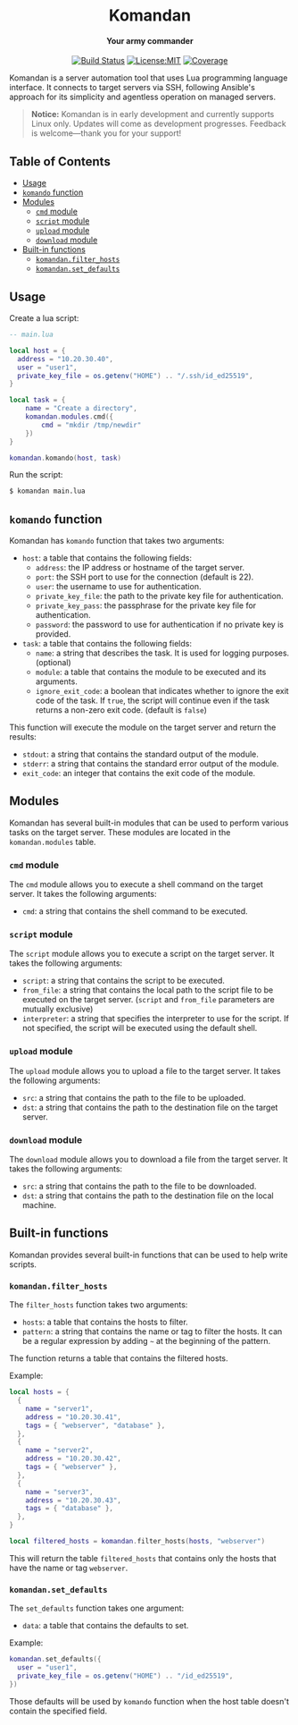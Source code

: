 <div align="center">

# Komandan
#### Your army commander

[![Build Status]][github-actions] [![License:MIT]][license] [![Coverage]][codecov.io]

[Build Status]: https://github.com/hahnavi/komandan/actions/workflows/rust.yml/badge.svg
[github-actions]: https://github.com/hahnavi/komandan/actions
[License:MIT]: https://img.shields.io/badge/License-MIT-blue.svg
[license]: https://github.com/hahnavi/komandan/blob/main/LICENSE
[Coverage]: https://codecov.io/gh/hahnavi/komandan/branch/main/graph/badge.svg
[codecov.io]: https://app.codecov.io/gh/hahnavi/komandan

</div>

Komandan is a server automation tool that uses Lua programming language interface. It connects to target servers via SSH, following Ansible's approach for its simplicity and agentless operation on managed servers.

> **Notice:** Komandan is in early development and currently supports Linux only. Updates will come as development progresses. Feedback is welcome—thank you for your support!

## Table of Contents
- [Usage](#usage)
- [`komando` function](#komando-function)
- [Modules](#modules)
  - [`cmd` module](#cmd-module)
  - [`script` module](#script-module)
  - [`upload` module](#upload-module)
  - [`download` module](#download-module)
- [Built-in functions](#built-in-functions)
  - [`komandan.filter_hosts`](#komandan-filter-hosts)
  - [`komandan.set_defaults`](#komandan-set-defaults)

## Usage

Create a lua script:
```lua
-- main.lua

local host = {
  address = "10.20.30.40",
  user = "user1",
  private_key_file = os.getenv("HOME") .. "/.ssh/id_ed25519",
}

local task = {
    name = "Create a directory",
    komandan.modules.cmd({
        cmd = "mkdir /tmp/newdir"
    })
}

komandan.komando(host, task)
```

Run the script:
```sh
$ komandan main.lua
```

## `komando` function

Komandan has `komando` function that takes two arguments:
- `host`: a table that contains the following fields:
  - `address`: the IP address or hostname of the target server.
  - `port`: the SSH port to use for the connection (default is 22).
  - `user`: the username to use for authentication.
  - `private_key_file`: the path to the private key file for authentication.
  - `private_key_pass`: the passphrase for the private key file for authentication.
  - `password`: the password to use for authentication if no private key is provided.
- `task`: a table that contains the following fields:
  - `name`: a string that describes the task. It is used for logging purposes. (optional)
  - `module`: a table that contains the module to be executed and its arguments.
  - `ignore_exit_code`: a boolean that indicates whether to ignore the exit code of the task. If `true`, the script will continue even if the task returns a non-zero exit code. (default is `false`)

This function will execute the module on the target server and return the results:
- `stdout`: a string that contains the standard output of the module.
- `stderr`: a string that contains the standard error output of the module.
- `exit_code`: an integer that contains the exit code of the module.

## Modules

Komandan has several built-in modules that can be used to perform various tasks on the target server. These modules are located in the `komandan.modules` table.
### `cmd` module

The `cmd` module allows you to execute a shell command on the target server. It takes the following arguments:
- `cmd`: a string that contains the shell command to be executed.

### `script` module

The `script` module allows you to execute a script on the target server. It takes the following arguments:
- `script`: a string that contains the script to be executed.
- `from_file`: a string that contains the local path to the script file to be executed on the target server. (`script` and `from_file` parameters are mutually exclusive)
- `interpreter`: a string that specifies the interpreter to use for the script. If not specified, the script will be executed using the default shell.

### `upload` module

The `upload` module allows you to upload a file to the target server. It takes the following arguments:
- `src`: a string that contains the path to the file to be uploaded.
- `dst`: a string that contains the path to the destination file on the target server.

### `download` module

The `download` module allows you to download a file from the target server. It takes the following arguments:
- `src`: a string that contains the path to the file to be downloaded.
- `dst`: a string that contains the path to the destination file on the local machine.

## Built-in functions

Komandan provides several built-in functions that can be used to help write scripts.

### `komandan.filter_hosts`

The `filter_hosts` function takes two arguments:
- `hosts`: a table that contains the hosts to filter.
- `pattern`: a string that contains the name or tag to filter the hosts. It can be a regular expression by adding `~` at the beginning of the pattern.


The function returns a table that contains the filtered hosts.

Example:

```lua
local hosts = {
  {
    name = "server1",
    address = "10.20.30.41",
    tags = { "webserver", "database" },
  },
  {
    name = "server2",
    address = "10.20.30.42",
    tags = { "webserver" },
  },
  {
    name = "server3",
    address = "10.20.30.43",
    tags = { "database" },
  },
}

local filtered_hosts = komandan.filter_hosts(hosts, "webserver")
```

This will return the table `filtered_hosts` that contains only the hosts that have the name or tag `webserver`.

### `komandan.set_defaults`

The `set_defaults` function takes one argument:
- `data`: a table that contains the defaults to set.

Example:
```lua
komandan.set_defaults({
  user = "user1",
  private_key_file = os.getenv("HOME") .. "/id_ed25519",
})
```

Those defaults will be used by `komando` function when the host table doesn't contain the specified field.
